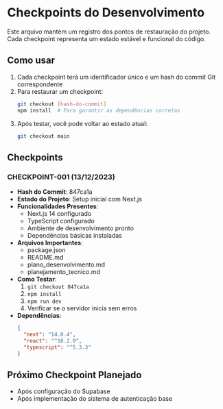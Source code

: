 # Checkpoints do Desenvolvimento

Este arquivo mantém um registro dos pontos de restauração do projeto. Cada checkpoint representa um estado estável e funcional do código.

## Como usar
1. Cada checkpoint terá um identificador único e um hash do commit Git correspondente
2. Para restaurar um checkpoint:
   ```bash
   git checkout [hash-do-commit]
   npm install  # Para garantir as dependências corretas
   ```
3. Após testar, você pode voltar ao estado atual:
   ```bash
   git checkout main
   ```

## Checkpoints

### CHECKPOINT-001 (13/12/2023)
- **Hash do Commit**: 847ca1a
- **Estado do Projeto**: Setup inicial com Next.js
- **Funcionalidades Presentes**:
  - Next.js 14 configurado
  - TypeScript configurado
  - Ambiente de desenvolvimento pronto
  - Dependências básicas instaladas
- **Arquivos Importantes**:
  - package.json
  - README.md
  - plano_desenvolvimento.md
  - planejamento_tecnico.md
- **Como Testar**:
  1. `git checkout 847ca1a`
  2. `npm install`
  3. `npm run dev`
  4. Verificar se o servidor inicia sem erros
- **Dependências**:
  ```json
  {
    "next": "14.0.4",
    "react": "^18.2.0",
    "typescript": "^5.3.3"
  }
  ```

## Próximo Checkpoint Planejado
- Após configuração do Supabase
- Após implementação do sistema de autenticação base
